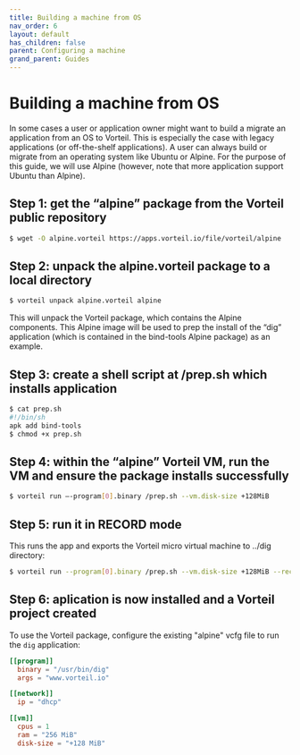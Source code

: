 ```yaml
---
title: Building a machine from OS
nav_order: 6
layout: default
has_children: false
parent: Configuring a machine
grand_parent: Guides
---
```


# Building a machine from OS

In some cases a user or application owner might want to build a migrate an application from an OS to Vorteil. This is especially the case with legacy applications (or off-the-shelf applications). A user can always build or migrate from an operating system like Ubuntu or Alpine. For the purpose of this guide, we will use Alpine (however, note that more application support Ubuntu than Alpine).

## Step 1: get the “alpine” package from the Vorteil public repository

```sh
$ wget -O alpine.vorteil https://apps.vorteil.io/file/vorteil/alpine
```

## Step 2: unpack the alpine.vorteil package to a local directory

```sh
$ vorteil unpack alpine.vorteil alpine
```

This will unpack the Vorteil package, which contains the Alpine components. This Alpine image will be used to prep the install of the “dig” application (which is contained in the bind-tools Alpine package) as an example.

## Step 3: create a shell script at /prep.sh which installs application

```sh
$ cat prep.sh
#!/bin/sh
apk add bind-tools
$ chmod +x prep.sh
```

## Step 4: within the “alpine” Vorteil VM, run the VM and ensure the package installs successfully

```sh
$ vorteil run —-program[0].binary /prep.sh --vm.disk-size +128MiB
```

## Step 5: run it in RECORD mode

This runs the app and exports the Vorteil micro virtual machine to ../dig directory:

```sh
$ vorteil run --program[0].binary /prep.sh --vm.disk-size +128MiB --record ../dig
```

## Step 6: aplication is now installed and a Vorteil project created

To use the Vorteil package, configure the existing "alpine" vcfg file to run the `dig` application:

```toml
[[program]]
  binary = "/usr/bin/dig"
  args = "www.vorteil.io"

[[network]]
  ip = "dhcp"

[[vm]]
  cpus = 1
  ram = "256 MiB"
  disk-size = "+128 MiB"
```

